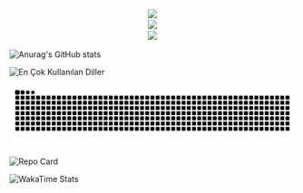 
<div align="center">
  <img src="https://skillicons.dev/icons?i=html,css,js,php" /><br>
  <img src="https://skillicons.dev/icons?i=python,tkinter,pypdf2,pdf2image,svg" /><br>
  <img src="https://skillicons.dev/icons?i=git,github,vscode,figma,pr,ps" />
</div>

![Anurag's GitHub stats](https://github-readme-stats.vercel.app/api?username=getkino&show_icons=true)

![En Çok Kullanılan Diller](https://github-readme-stats.vercel.app/api/top-langs/?username=getkino&layout=compact&title_color=FF5733&locale=tr)

![GitHub Snake](https://github.com/getkino/getkino/blob/output/github-contribution-grid-snake.svg)

![Repo Card](https://github-readme-stats.vercel.app/api/pin/?username=getkino&repo=my-awesome-project)

![WakaTime Stats](https://github-readme-stats.vercel.app/api/wakatime?username=getkino)
